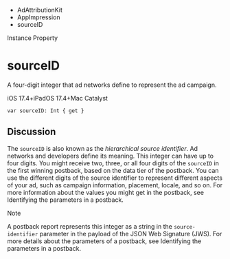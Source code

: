 

- AdAttributionKit
- AppImpression
-  sourceID 

Instance Property

# sourceID

A four-digit integer that ad networks define to represent the ad campaign.

iOS 17.4+iPadOS 17.4+Mac Catalyst

``` source
var sourceID: Int { get }
```

## Discussion

The `sourceID` is also known as the *hierarchical source identifier*. Ad networks and developers define its meaning. This integer can have up to four digits. You might receive two, three, or all four digits of the `sourceID` in the first winning postback, based on the data tier of the postback. You can use the different digits of the source identifier to represent different aspects of your ad, such as campaign information, placement, locale, and so on. For more information about the values you might get in the postback, see Identifying the parameters in a postback.

Note

A postback report represents this integer as a string in the `source-identifier` parameter in the payload of the JSON Web Signature (JWS). For more details about the parameters of a postback, see Identifying the parameters in a postback.

